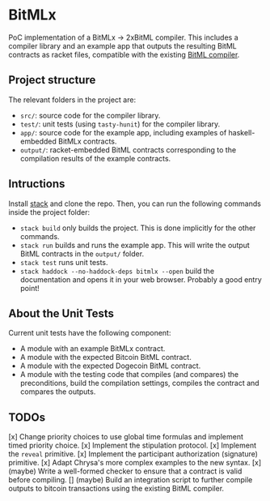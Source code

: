 # BitMLx

PoC implementation of a BitMLx -> 2xBitML compiler. This includes a compiler library and an example app that outputs the resulting BitML contracts as racket files, compatible with the existing [BitML compiler](https://github.com/bitml-lang/bitml-compiler).


## Project structure

The relevant folders in the project are:

- `src/`: source code for the compiler library.
- `test/`: unit tests (using `tasty-hunit`) for the compiler library.
- `app/`: source code for the example app, including examples  of haskell-embedded BitMLx contracts.
- `output/`: racket-embedded BitML contracts corresponding to the compilation results of the example contracts.


## Intructions

Install [stack](https://docs.haskellstack.org/en/stable/) and clone the repo. Then, you can run the following commands inside the project folder:

- `stack build` only builds the project. This is done implicitly for the other commands.
- `stack run` builds and runs the example app. This will write the output BitML contracts in the `output/` folder.
- `stack test` runs unit tests.
- `stack haddock --no-haddock-deps bitmlx --open` build the documentation and opens it in your web browser. Probably a good entry point!


## About the Unit Tests

Current unit tests have the following component:

- A module with an example BitMLx contract.
- A module with the expected Bitcoin BitML contract.
- A module with the expected Dogecoin BitML contract.
- A module with the testing code that compiles (and compares) the preconditions, build the compilation settings, compiles the contract and compares the outputs.


## TODOs

[x] Change priority choices to use global time formulas and implement timed priority choice.
[x] Implement the stipulation protocol.
[x] Implement the `reveal` primitive.
[x] Implement the participant authorization (signature) primitive.
[x] Adapt Chrysa's more complex examples to the new syntax.
[x] (maybe) Write a well-formed checker to ensure that a contract is valid before compiling.
[] (maybe) Build an integration script to further compile outputs to bitcoin transactions using the existing BitML compiler.